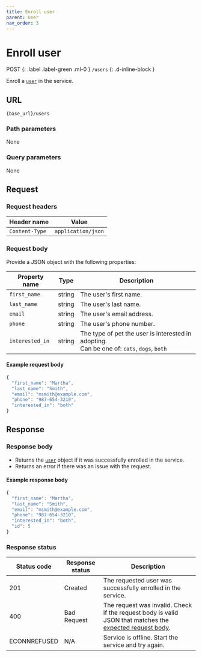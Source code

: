 ```yaml
---
title: Enroll user
parent: User
nav_order: 3
---
```


# Enroll user

POST
{: .label .label-green .ml-0 }
`/users`
{: .d-inline-block }

Enroll a [`user`](index.md) in the service.

## URL

```shell
{base_url}/users
```

### Path parameters

None

### Query parameters

None

## Request

### Request headers

| Header name | Value |
| ----------- | ----- |
| `Content-Type` | `application/json` |

### Request body

Provide a JSON object with the following properties:

| Property name | Type | Description |
| ------------- | ---- | ----------- |
| `first_name` | string | The user's first name. |
| `last_name` | string | The user's last name. |
| `email` | string | The user's email address. |
| `phone` | string | The user's phone number. |
| `interested_in` | string | The type of pet the user is interested in adopting. <br/> Can be one of: `cats`, `dogs`, `both` |

#### Example request body

```js
{
  "first_name": "Martha",
  "last_name": "Smith",
  "email": "msmith@example.com",
  "phone": "987-654-3210",
  "interested_in": "both"
}
```

## Response

### Response body

* Returns the [`user`](index.md) object if it was successfully enrolled in the service.
* Returns an error if there was an issue with the request.

#### Example response body

```js
{
  "first_name": "Martha",
  "last_name": "Smith",
  "email": "msmith@example.com",
  "phone": "987-654-3210",
  "interested_in": "both",
  "id": 5
}
```

### Response status

| Status code | Response status | Description |
| ----------- | --------------- | ----------- |
| 201 | Created | The requested user was successfully enrolled in the service. |
| 400 | Bad Request | The request was invalid. Check if the request body is valid JSON that matches the [expected request body](#request-body). |
|  ECONNREFUSED | N/A | Service is offline. Start the service and try again. |
